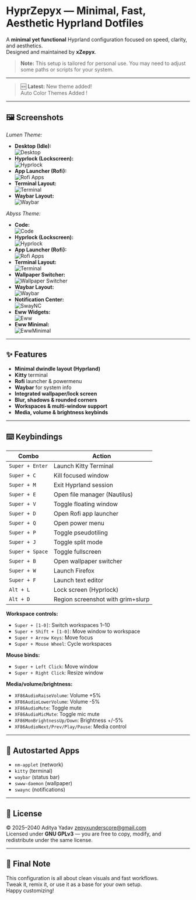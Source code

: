 # HyprZepyx — Minimal, Fast, Aesthetic Hyprland Dotfiles

A **minimal yet functional** Hyprland configuration focused on speed, clarity, and aesthetics.  
Designed and maintained by **xZepyx**.

> **Note:** This setup is tailored for personal use. You may need to adjust some paths or scripts for your system.

---

> 🆕 **Latest:** New theme added!  
> Auto Color Themes Added !

---

## 🖼️ Screenshots

_Lumen Theme:_
- **Desktop (Idle):**  
  ![Desktop](.previews/Lumen/desktop.png)
- **Hyprlock (Lockscreen):**  
  ![Hyprlock](.previews/Lumen/hyprlock.png)
- **App Launcher (Rofi):**  
  ![Rofi Apps](.previews/Lumen/rofi-op.png)
- **Terminal Layout:**  
  ![Terminal](.previews/Lumen/Terminal.png)
- **Waybar Layout:**  
  ![Waybar](.previews/Lumen/Waybar.png)

_Abyss Theme:_
- **Code:**  
  ![Code](.previews/Abyss/Code.png)
- **Hyprlock (Lockscreen):**  
  ![Hyprlock](.previews/Abyss/hyprlock-new.png)
- **App Launcher (Rofi):**  
  ![Rofi Apps](.previews/Abyss/rofi-op.png)
- **Terminal Layout:**  
  ![Terminal](.previews/Abyss/Terminal.png)
- **Wallpaper Switcher:**  
  ![Wallpaper Switcher](.previews/Abyss/wall.png)
- **Waybar Layout:**  
  ![Waybar](.previews/Waybar.png)
- **Notification Center:**  
  ![SwayNC](.previews/Abyss/swayclient.png)
- **Eww Widgets:**  
  ![Eww](.previews/Abyss/eww.png)
- **Eww Minimal:**  
  ![EwwMinimal](.previews/Abyss/eww-minimal.png)

---

## ✨ Features

- **Minimal dwindle layout (Hyprland)**
- **Kitty** terminal
- **Rofi** launcher & powermenu
- **Waybar** for system info
- **Integrated wallpaper/lock screen**
- **Blur, shadows & rounded corners**
- **Workspaces & multi-window support**
- **Media, volume & brightness keybinds**

---

## ⌨️ Keybindings

| Combo                | Action                                     |
|----------------------|--------------------------------------------|
| `Super + Enter`      | Launch Kitty Terminal                      |
| `Super + C`          | Kill focused window                        |
| `Super + M`          | Exit Hyprland session                      |
| `Super + E`          | Open file manager (Nautilus)               |
| `Super + V`          | Toggle floating window                     |
| `Super + D`          | Open Rofi app launcher                     |
| `Super + Q`          | Open power menu                            |
| `Super + P`          | Toggle pseudotiling                        |
| `Super + J`          | Toggle split mode                          |
| `Super + Space`      | Toggle fullscreen                          |
| `Super + B`          | Open wallpaper switcher                    |
| `Super + W`          | Launch Firefox                             |
| `Super + F`          | Launch text editor                         |
| `Alt + L`            | Lock screen (Hyprlock)                     |
| `Alt + D`            | Region screenshot with grim+slurp          |

**Workspace controls:**  
- `Super + [1-0]`: Switch workspaces 1–10  
- `Super + Shift + [1-0]`: Move window to workspace  
- `Super + Arrow Keys`: Move focus  
- `Super + Mouse Wheel`: Cycle workspaces  

**Mouse binds:**  
- `Super + Left Click`: Move window  
- `Super + Right Click`: Resize window  

**Media/volume/brightness:**  
- `XF86AudioRaiseVolume`: Volume +5%  
- `XF86AudioLowerVolume`: Volume -5%  
- `XF86AudioMute`: Toggle mute  
- `XF86AudioMicMute`: Toggle mic mute  
- `XF86MonBrightnessUp/Down`: Brightness +/-5%  
- `XF86AudioNext/Prev/Play/Pause`: Media control

---

## 🚀 Autostarted Apps

- `nm-applet` (network)
- `kitty` (terminal)
- `waybar` (status bar)
- `swww-daemon` (wallpaper)
- `swaync` (notifications)

---

## 📜 License

© 2025–2040 Aditya Yadav <zepyxunderscore@gmail.com>  
Licensed under **GNU GPLv3** — you are free to copy, modify, and redistribute under the same license.

---

## 💬 Final Note

This configuration is all about clean visuals and fast workflows.  
Tweak it, remix it, or use it as a base for your own setup.  
Happy customizing!

